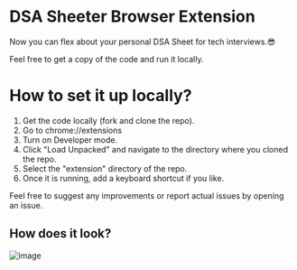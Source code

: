 # DSA Sheeter Browser Extension
Now you can flex about your personal DSA Sheet for tech interviews.😎

Feel free to get a copy of the code and run it locally.


# How to set it up locally?
1. Get the code locally (fork and clone the repo).
2. Go to chrome://extensions
3. Turn on Developer mode.
4. Click "Load Unpacked" and navigate to the directory where you cloned the repo.
5. Select the "extension" directory of the repo.
6. Once it is running, add a keyboard shortcut if you like.


Feel free to suggest any improvements or report actual issues by opening an issue.

## How does it look?
![image](https://github.com/PrgrmrHarshShukla/DSA_Sheeter/assets/125105825/683fe196-71bc-4017-ad51-991dca4b7d14)

